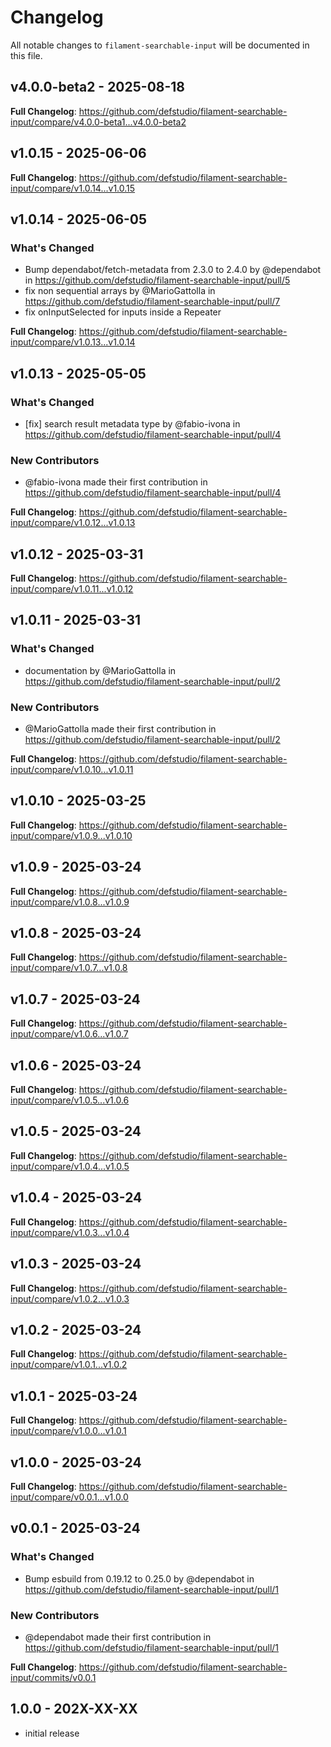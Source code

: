 # Changelog

All notable changes to `filament-searchable-input` will be documented in this file.

## v4.0.0-beta2 - 2025-08-18

**Full Changelog**: https://github.com/defstudio/filament-searchable-input/compare/v4.0.0-beta1...v4.0.0-beta2

## v1.0.15 - 2025-06-06

**Full Changelog**: https://github.com/defstudio/filament-searchable-input/compare/v1.0.14...v1.0.15

## v1.0.14 - 2025-06-05

### What's Changed

* Bump dependabot/fetch-metadata from 2.3.0 to 2.4.0 by @dependabot in https://github.com/defstudio/filament-searchable-input/pull/5
* fix non sequential arrays by @MarioGattolla in https://github.com/defstudio/filament-searchable-input/pull/7
* fix onInputSelected for inputs inside a Repeater

**Full Changelog**: https://github.com/defstudio/filament-searchable-input/compare/v1.0.13...v1.0.14

## v1.0.13 - 2025-05-05

### What's Changed

* [fix] search result metadata type by @fabio-ivona in https://github.com/defstudio/filament-searchable-input/pull/4

### New Contributors

* @fabio-ivona made their first contribution in https://github.com/defstudio/filament-searchable-input/pull/4

**Full Changelog**: https://github.com/defstudio/filament-searchable-input/compare/v1.0.12...v1.0.13

## v1.0.12 - 2025-03-31

**Full Changelog**: https://github.com/defstudio/filament-searchable-input/compare/v1.0.11...v1.0.12

## v1.0.11 - 2025-03-31

### What's Changed

* documentation by @MarioGattolla in https://github.com/defstudio/filament-searchable-input/pull/2

### New Contributors

* @MarioGattolla made their first contribution in https://github.com/defstudio/filament-searchable-input/pull/2

**Full Changelog**: https://github.com/defstudio/filament-searchable-input/compare/v1.0.10...v1.0.11

## v1.0.10 - 2025-03-25

**Full Changelog**: https://github.com/defstudio/filament-searchable-input/compare/v1.0.9...v1.0.10

## v1.0.9 - 2025-03-24

**Full Changelog**: https://github.com/defstudio/filament-searchable-input/compare/v1.0.8...v1.0.9

## v1.0.8 - 2025-03-24

**Full Changelog**: https://github.com/defstudio/filament-searchable-input/compare/v1.0.7...v1.0.8

## v1.0.7 - 2025-03-24

**Full Changelog**: https://github.com/defstudio/filament-searchable-input/compare/v1.0.6...v1.0.7

## v1.0.6 - 2025-03-24

**Full Changelog**: https://github.com/defstudio/filament-searchable-input/compare/v1.0.5...v1.0.6

## v1.0.5 - 2025-03-24

**Full Changelog**: https://github.com/defstudio/filament-searchable-input/compare/v1.0.4...v1.0.5

## v1.0.4 - 2025-03-24

**Full Changelog**: https://github.com/defstudio/filament-searchable-input/compare/v1.0.3...v1.0.4

## v1.0.3 - 2025-03-24

**Full Changelog**: https://github.com/defstudio/filament-searchable-input/compare/v1.0.2...v1.0.3

## v1.0.2 - 2025-03-24

**Full Changelog**: https://github.com/defstudio/filament-searchable-input/compare/v1.0.1...v1.0.2

## v1.0.1 - 2025-03-24

**Full Changelog**: https://github.com/defstudio/filament-searchable-input/compare/v1.0.0...v1.0.1

## v1.0.0 - 2025-03-24

**Full Changelog**: https://github.com/defstudio/filament-searchable-input/compare/v0.0.1...v1.0.0

## v0.0.1 - 2025-03-24

### What's Changed

* Bump esbuild from 0.19.12 to 0.25.0 by @dependabot in https://github.com/defstudio/filament-searchable-input/pull/1

### New Contributors

* @dependabot made their first contribution in https://github.com/defstudio/filament-searchable-input/pull/1

**Full Changelog**: https://github.com/defstudio/filament-searchable-input/commits/v0.0.1

## 1.0.0 - 202X-XX-XX

- initial release
